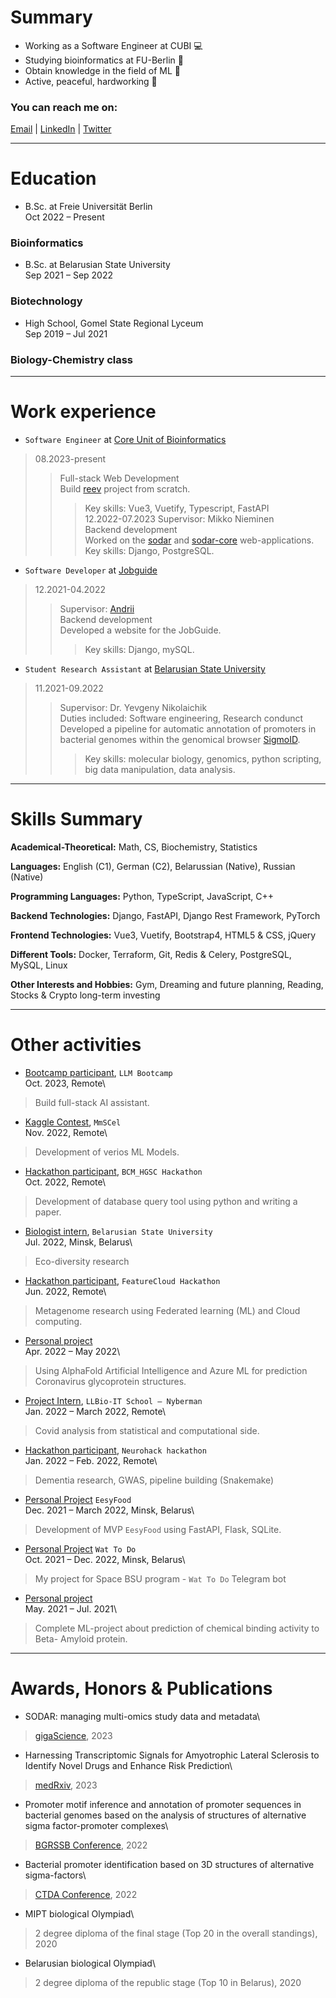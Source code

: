 # Summary

- Working as a Software Engineer at CUBI 💻
- Studying bioinformatics at FU-Berlin 🧬
- Obtain knowledge in the field of ML 👾
- Active, peaceful, hardworking 🚀


### You can reach me on:
[Email](mailto:grom.dima.grom@gmail.com)  |  [LinkedIn](https://www.linkedin.com/in/gromdimon/)
 |  [Twitter](https://twitter.com/grom_dimon/)


---
# Education
* B.Sc. at Freie Universität Berlin\
Oct 2022 – Present
### Bioinformatics

* B.Sc. at Belarusian State University\
Sep 2021 – Sep 2022
### Biotechnology

* High School, Gomel State Regional Lyceum\
Sep 2019 – Jul 2021
### Biology-Chemistry class


---
# Work experience

* `Software Engineer` at [Core Unit of Bioinformatics](https://www.cubi.bihealth.org/)
> 08.2023-present
>> Full-stack Web Development\
>> Build [reev](https://github.com/bihealth/reev) project from scratch.
>>> Key skills: Vue3, Vuetify, Typescript, FastAPI 
\
> 12.2022-07.2023
>> Supervisor: Mikko Nieminen\
>> Backend development\
>> Worked on the [sodar](https://github.com/bihealth/sodar-server) and [sodar-core](https://github.com/bihealth/sodar-core) web-applications.
>>> Key skills: Django, PostgreSQL.

* `Software Developer` at [Jobguide](https://jobguide.ru/)
> 12.2021-04.2022
>> Supervisor: [Andrii](https://github.com/DyxaDevelop)\
>> Backend development\
>> Developed a website for the JobGuide.
>>> Key skills: Django, mySQL.

* `Student Research Assistant` at [Belarusian State University](https://bsu.by/en/)
> 11.2021-09.2022
>> Supervisor: Dr. Yevgeny Nikolaichik\
>> Duties included: Software engineering, Research condunct\
>> Developed a pipeline for automatic annotation of promoters in bacterial genomes
within the genomical browser [SigmoID](https://github.com/nikolaichik/SigmoID).
>>> Key skills: molecular biology, genomics, python scripting, big data manipulation, data analysis.


---
# Skills Summary

**Academical-Theoretical:** Math, CS, Biochemistry, Statistics

**Languages:** English (C1), German (C2), Belarussian (Native), Russian (Native)

**Programming Languages:** Python, TypeScript, JavaScript, C++

**Backend Technologies:** Django, FastAPI, Django Rest Framework, PyTorch

**Frontend Technologies:** Vue3, Vuetify, Bootstrap4, HTML5 & CSS, jQuery

**Different Tools:** Docker, Terraform, Git, Redis & Celery, PostgreSQL, MySQL, Linux

**Other Interests and Hobbies:** Gym, Dreaming and future planning, Reading, Stocks & Crypto long-term investing


---
# Other activities
* [Bootcamp participant](https://fullstackdeeplearning.com/llm-bootcamp/), `LLM Bootcamp`\
Oct. 2023, Remote\
> Build full-stack AI assistant.

* [Kaggle Contest](https://www.kaggle.com/competitions/open-problems-multimodal), `MmSCel`\
Nov. 2022, Remote\
> Development of verios ML Models.

* [Hackathon participant](https://www.hgsc.bcm.edu/events/hackathon), `BCM_HGSC Hackathon`\
Oct. 2022, Remote\
> Development of database query tool using python and writing a paper.

* [Biologist intern](https://bsu.by/en/), `Belarusian State University` \
Jul. 2022, Minsk, Belarus\
> Eco-diversity research

* [Hackathon participant](https://featurecloud.ai/hackathon-2022), `FeatureCloud Hackathon` \
Jun. 2022, Remote\
> Metagenome research using Federated learning (ML) and Cloud computing.

* [Personal project](https://github.com/gromdimon/AlphaFold_Glycoprotein) \
Apr. 2022 – May 2022\
> Using AlphaFold Artificial Intelligence and Azure ML for prediction Coronavirus
 glycoprotein structures.

* [Project Intern](https://www.llbschool.org/internship-trainings), `LLBio-IT School – Nyberman`\
Jan. 2022 – March 2022, Remote\
> Covid analysis from statistical and computational side.

* [Hackathon participant](https://demondementia.com/neurohack2022/), `Neurohack hackathon` \
Jan. 2022 – Feb. 2022, Remote\
> Dementia research, GWAS, pipeline building (Snakemake)

* [Personal Project](https://eesyfood.herokuapp.com/)  `EesyFood` \
Dec. 2021 – March 2022, Minsk, Belarus\
> Development of MVP `EesyFood` using FastAPI, Flask, SQLite.

* [Personal Project](https://github.com/gromdimon/telegram_what_bot)  `Wat To Do` \
Oct. 2021 – Dec. 2022, Minsk, Belarus\
> My project for Space BSU program -  `Wat To Do`  Telegram bot

* [Personal project](https://github.com/gromdimon/Bioactivity_prediction_project)\
May. 2021 – Jul. 2021\
> Complete ML-project about prediction of chemical binding activity to Beta- Amyloid protein.


---
# Awards, Honors & Publications
- SODAR: managing multi-omics study data and metadata\
> [gigaScience](https://doi.org/10.1093/gigascience/giad052), 2023
- Harnessing Transcriptomic Signals for Amyotrophic Lateral Sclerosis to Identify Novel Drugs and Enhance Risk Prediction\
> [medRxiv](https://www.medrxiv.org/content/10.1101/2023.01.18.23284589v2), 2023
- Promoter motif inference and annotation of promoter sequences 
in bacterial genomes based on the analysis of structures 
of alternative sigma factor-promoter complexes\
> [BGRSSB Conference](https://disk.icgbio.ru/s/ejG5gRfYGRpML25), 2022
- Bacterial promoter identification based on 3D structures of alternative sigma-factors\
> [CTDA Conference](https://ctda.rfe.by/media/docs/2022/konf/CTDA-2022-matherials-epub-before-print.pdf), 2022
- MIPT biological Olympiad\
> 2 degree diploma of the final stage (Top 20 in the overall standings), 2020
- Belarusian biological Olympiad\
> 2 degree diploma of the republic stage (Top 10 in Belarus), 2020

